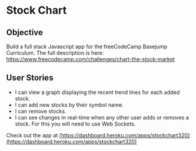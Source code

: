 # Stock Chart

Objective 
------

Build a full stack Javascript app for the freeCodeCamp Basejump Curriculum. 
The full description is here: https://www.freecodecamp.com/challenges/chart-the-stock-market

User Stories
------

* I can view a graph displaying the recent trend lines for each added stock.
* I can add new stocks by their symbol name.
* I can remove stocks.
* I can see changes in real-time when any other user adds or removes a stock. For this you will need to use Web Sockets.

Check out the app at [https://dashboard.heroku.com/apps/stockchart320](https://dashboard.heroku.com/apps/stockchart320)